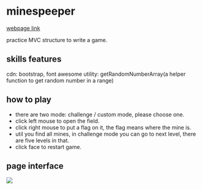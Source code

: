 # minespeeper
[webpage link](https://jane0819tw.github.io/minespeeper/)

practice MVC structure to write a game. 

## skills features
cdn: bootstrap, font awesome
utility: getRandomNumberArray(a helper function to get random number in a range)
## how to play 
* there are two mode: challenge / custom mode, please choose one. 
* click left mouse to open the field.
* click right mouse to put a flag on it, the flag means where the mine is. 
* util you find all mines, in challenge mode you can go to next level, there are five levels in that.
* click face to restart game.
## page interface
![](https://i.imgur.com/LCRbnHD.png)
